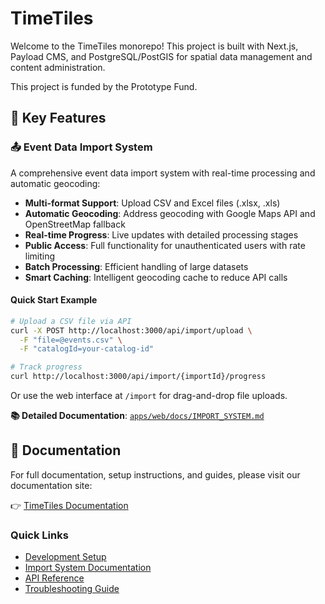 # TimeTiles

Welcome to the TimeTiles monorepo! This project is built with Next.js, Payload CMS, and PostgreSQL/PostGIS for spatial data management and content administration.

This project is funded by the Prototype Fund.

## 🚀 Key Features

### 📤 Event Data Import System

A comprehensive event data import system with real-time processing and automatic geocoding:

- **Multi-format Support**: Upload CSV and Excel files (.xlsx, .xls)
- **Automatic Geocoding**: Address geocoding with Google Maps API and OpenStreetMap fallback
- **Real-time Progress**: Live updates with detailed processing stages
- **Public Access**: Full functionality for unauthenticated users with rate limiting
- **Batch Processing**: Efficient handling of large datasets
- **Smart Caching**: Intelligent geocoding cache to reduce API calls

#### Quick Start Example

```bash
# Upload a CSV file via API
curl -X POST http://localhost:3000/api/import/upload \
  -F "file=@events.csv" \
  -F "catalogId=your-catalog-id"

# Track progress
curl http://localhost:3000/api/import/{importId}/progress
```

Or use the web interface at `/import` for drag-and-drop file uploads.

**📚 Detailed Documentation**: [`apps/web/docs/IMPORT_SYSTEM.md`](apps/web/docs/IMPORT_SYSTEM.md)

## 📖 Documentation

For full documentation, setup instructions, and guides, please visit our documentation site:

👉 [TimeTiles Documentation](./apps/docs)

### Quick Links

- [Development Setup](apps/docs/pages/development/setup.mdx)
- [Import System Documentation](apps/web/docs/IMPORT_SYSTEM.md)
- [API Reference](apps/web/docs/API.md)
- [Troubleshooting Guide](apps/web/docs/TROUBLESHOOTING.md)
